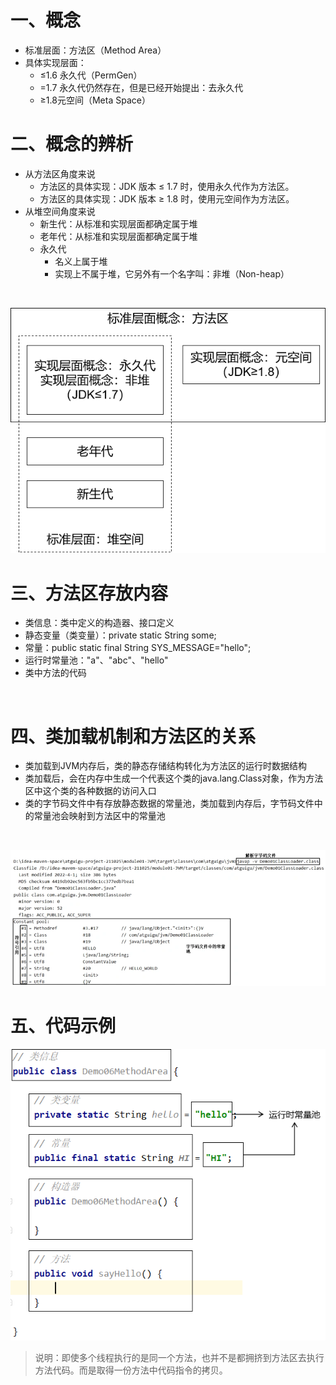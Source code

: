 # 一、概念

- 标准层面：方法区（Method Area）
- 具体实现层面：
    - ≤1.6 永久代（PermGen）
    - =1.7 永久代仍然存在，但是已经开始提出：去永久代
    - ≥1.8元空间（Meta Space）



# 二、概念的辨析

- 从方法区角度来说
    - 方法区的具体实现：JDK 版本 ≤ 1.7 时，使用永久代作为方法区。
    - 方法区的具体实现：JDK 版本 ≥ 1.8 时，使用元空间作为方法区。
- 从堆空间角度来说
    - 新生代：从标准和实现层面都确定属于堆
    - 老年代：从标准和实现层面都确定属于堆
    - 永久代
        - 名义上属于堆
        - 实现上不属于堆，它另外有一个名字叫：非堆（Non-heap）

<br/>

![](images/img008.png)

# 三、方法区存放内容

- 类信息：类中定义的构造器、接口定义
- 静态变量（类变量）：private static String some;
- 常量：public static final String SYS_MESSAGE="hello";
- 运行时常量池："a"、"abc"、"hello"
- 类中方法的代码

<br/>

# 四、类加载机制和方法区的关系

- 类加载到JVM内存后，类的静态存储结构转化为方法区的运行时数据结构
- 类加载后，会在内存中生成一个代表这个类的java.lang.Class对象，作为方法区中这个类的各种数据的访问入口
- 类的字节码文件中有存放静态数据的常量池，类加载到内存后，字节码文件中的常量池会映射到方法区中的常量池

<br/>

![](images/img009.png)

# 五、代码示例
![](images/img010.png)

> 说明：即使多个线程执行的是同一个方法，也并不是都拥挤到方法区去执行方法代码。而是取得一份方法中代码指令的拷贝。